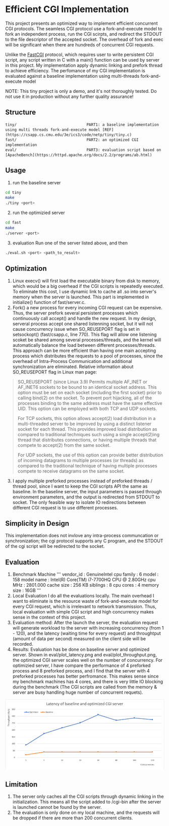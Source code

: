 # Efficient CGI Implementation

This project presents an optimized way to implement efficient concurrent CGI protocols. The seamless CGI protocol use a fork-and-execute model to fork an independent process, run the CGI scirpts, and redirect the STDOUT to the file descriptor of the accepted socket. The overhead of fork and exec will be significant when there are hundreds of concurrent CGI requests.

Unlike the [FastCGI](https://fastcgi-archives.github.io/FastCGI_A_High-Performance_Web_Server_Interface_FastCGI.html) protocol, which requires user to write persistent CGI script, any script written in C with a main() function can be used by server in this project. My implementation apply dynamic linking and prefork thread to achieve efficiency. The perfomance of my CGI implementation is evaluated against a baseline implementation using multi-threads fork-and-execute model

NOTE: This tiny project is only a demo, and it's not thoroughly tested. Do not use it in production without any further quality assurance!

## Structure
```
tiny/                               PART1: a baseline implementation using multi threads fork-and-execute model [REF](https://csapp.cs.cmu.edu/3e/ics3/code/netp/tiny/tiny.c)
fast/                               PART2: an optimized CGI implementation 
eval/                               PART3: evaluation script based on [ApacheBench](https://httpd.apache.org/docs/2.2/programs/ab.html)
```

## Usage
1. run the baseline server 
```bash
cd tiny
make
./tiny <port>
```
2. run the optimizied server 
```bash
cd fast
make
./server <port>
```
3. evaluation
Run one of the server listed above, and then
```bash
./eval.sh <port> <path_to_result>
```

## Optimization
1. Linux execv() will first load the executable binary from disk to memory, which would be a big overhead if the CGI scripts is repeatedly executed. To eliminate this cost, I use dynamic link to cache all .so into server's memory when the server is launched. This part is implemented in initialize() function of fast/server.c. 
2. Fork() a new process for every incoming CGI request can be expensive. Thus, the server prefork several persistent processes which continuously call accept() and handle the new request. In my design, serveral process accept one shared listenning socket, but it will not cause concurrency issue when SO_REUSEPORT flag is set in setsockopt() (fast/csapp.c, line 770). This flag will allow one listening scoket be shared among several processes/threads, and the kernel will automatically balance the load between different processes/threads. This approach can be more efficient than having one main accepting process which distributes the requests to a pool of processes, since the overhead of Intra-Process Communication and additional synchronization are eliminated.
Relative information about SO_REUSEPORT flag in Linux man page:
> SO_REUSEPORT (since Linux 3.9)
> Permits multiple AF_INET or AF_INET6 sockets to be bound
> to an identical socket address.  This option must be set
> on each socket (including the first socket) prior to
> calling bind(2) on the socket.  To prevent port hijacking,
> all of the processes binding to the same address must have
> the same effective UID.  This option can be employed with
> both TCP and UDP sockets.
> 
> For TCP sockets, this option allows accept(2) load
> distribution in a multi-threaded server to be improved by
> using a distinct listener socket for each thread.  This
> provides improved load distribution as compared to
> traditional techniques such using a single accept(2)ing
> thread that distributes connections, or having multiple
> threads that compete to accept(2) from the same socket.
> 
> For UDP sockets, the use of this option can provide better
> distribution of incoming datagrams to multiple processes
> (or threads) as compared to the traditional technique of
> having multiple processes compete to receive datagrams on
> the same socket.
3. I apply multiple preforked processes instead of preforked threads / thread pool, since I want to keep the CGI scripts API the same as baseline. In the baseline server, the input parameters is passed through environment parameters, and the output is redirected from STDOUT to socket. The only feasible way to isolate IO redirections between different CGI request is to use different processes.

## Simplicity in Design
This implementation does not invlove any intra-process communcation or synchronization; the cgi protocol supports any C program, and the STDOUT of the cgi script will be redirected to the socket.

## Evaluation
1. Benchmark Machine
'''
vendor_id       : GenuineIntel
cpu family      : 6
model           : 158
model name      : Intel(R) Core(TM) i7-7700HQ CPU @ 2.80GHz
cpu MHz         : 2801.000
cache size      : 256 KB
siblings        : 8
cpu cores       : 4
memory size     : 16GB
'''
2. Local Evaluation
I do all the evaluations locally. The main overhead I want to eliminate is the resource waste of fork-and-execute model for every CGI request, which is irrelevant to network transmission. Thus, local evaluation with simple CGI script and high concurrency makes sense in the context of this project.
3. Evaluation method: 
After the launch the server, the evaluation request will generate workload to the server with increasing concurrency (from 1 - 120), and the latency (waiting time for every request) and throughtput (amount of data per second) measured on the client side will be recorded.
4. Results:
Evaluation has be done on baseline server and optimized server. Shown in eval/plot_latency.png and eval/plot_throughput.png, the optimized CGI server scales well on the number of concurrency. For optimizied server, I have compare the performance of 4 preforked process and 8 preforked process, and I find that the server with 4 preforked processes has better perfromance. This makes sense since my benchmark machines has 4 cores, and there is very little IO blocking during the benchmark (The CGI scripts are called from the memory & server are busy handling huge number of concurrent requets).

![Throuput Result](https://github.com/jaclass/Simple-and-Fast-Web-Server/blob/main/eval/plot_throughput.png)

## Limitation
1. The server only caches all the CGI scripts through dynamic linking in the initialization. This means all the script added to /cgi-bin after the server is launched cannot be found by the server.
2. The evaluation is only done on my local machine, and the requests will be dropped if there are more than 200 concurrent clients. 
